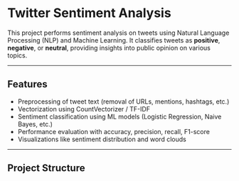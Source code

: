 # Twitter Sentiment Analysis

This project performs sentiment analysis on tweets using Natural Language Processing (NLP) and Machine Learning. It classifies tweets as **positive**, **negative**, or **neutral**, providing insights into public opinion on various topics.

---

## Features

- Preprocessing of tweet text (removal of URLs, mentions, hashtags, etc.)
- Vectorization using CountVectorizer / TF-IDF
- Sentiment classification using ML models (Logistic Regression, Naive Bayes, etc.)
- Performance evaluation with accuracy, precision, recall, F1-score
- Visualizations like sentiment distribution and word clouds

---

## Project Structure

